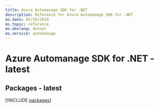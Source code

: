 ```yaml
---
title: Azure Automanage SDK for .NET
description: Reference for Azure Automanage SDK for .NET
ms.date: 01/19/2024
ms.topic: reference
ms.devlang: dotnet
ms.service: automanage
---
```

# Azure Automanage SDK for .NET - latest
## Packages - latest
[!INCLUDE [packages](automanage-index.md)]